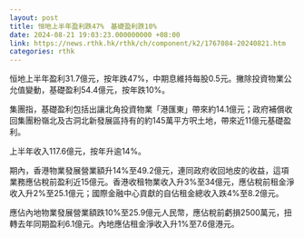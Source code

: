 ```yaml
---
layout: post
title: 恒地上半年盈利跌47%　基礎盈利跌10%
date: 2024-08-21 19:03:23.000000000 +08:00
link: https://news.rthk.hk/rthk/ch/component/k2/1767084-20240821.htm
categories: rthk
---
```


恒地上半年盈利31.7億元，按年跌47%，中期息維持每股0.5元。撇除投資物業公允值變動，基礎盈利54.4億元，按年跌10%。

集團指，基礎盈利包括出讓北角投資物業「港匯東」帶來約14.1億元；政府補償收回集團粉嶺北及古洞北新發展區持有的約145萬平方呎土地，帶來近11億元基礎盈利。

上半年收入117.6億元，按年升逾14%。

期內，香港物業發展營業額升14%至49.2億元，連同政府收回地皮的收益，這項業務應佔稅前盈利近15億元。香港收租物業收入升3%至34億元，應佔稅前租金淨收入升2%至25.1億元；國際金融中心貢獻的自佔租金總收入跌4%至8.2億元。

應佔內地物業發展營業額跌10%至25.9億元人民幣，應佔稅前虧損2500萬元，扭轉去年同期盈利6.1億元。內地應佔租金淨收入升1%至7.6億港元。
